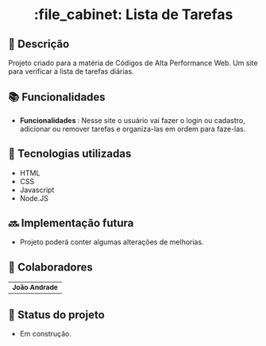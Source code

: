 <h1 align="center">:file_cabinet: Lista de Tarefas</h1>

## :memo: Descrição
Projeto criado para a matéria de Códigos de Alta Performance Web. Um site para verificar a lista de tarefas diárias.

## :books: Funcionalidades
* <b>Funcionalidades </b>: Nesse site o usuário vai fazer o login ou cadastro, adicionar ou remover tarefas e organiza-las em ordem para faze-las. 

## :wrench: Tecnologias utilizadas
* HTML
* CSS
* Javascript
* Node.JS

## :soon: Implementação futura
* Projeto poderá conter algumas alterações de melhorias.

## :handshake: Colaboradores
<table>
  <tr>
    <td align="center">
      <a href="https://github.com/joaoandrade07">
        <sub>
          <b>João Andrade</b>
        </sub>
      </a>
    </td>
  </tr>
</table>

## :dart: Status do projeto
* Em construção.
